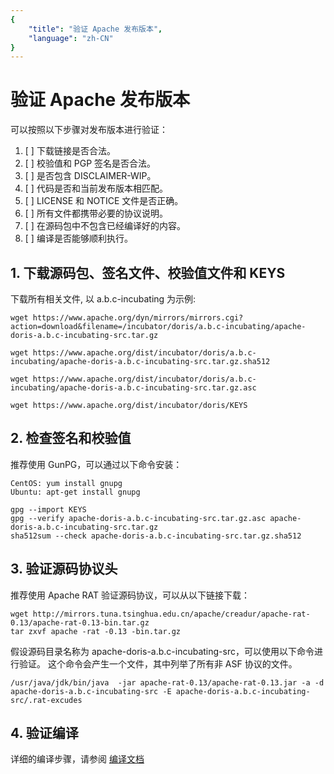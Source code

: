 ```yaml
---
{
    "title": "验证 Apache 发布版本",
    "language": "zh-CN"
}
---
```


<!-- 
Licensed to the Apache Software Foundation (ASF) under one
or more contributor license agreements.  See the NOTICE file
distributed with this work for additional information
regarding copyright ownership.  The ASF licenses this file
to you under the Apache License, Version 2.0 (the
"License"); you may not use this file except in compliance
with the License.  You may obtain a copy of the License at

  http://www.apache.org/licenses/LICENSE-2.0

Unless required by applicable law or agreed to in writing,
software distributed under the License is distributed on an
"AS IS" BASIS, WITHOUT WARRANTIES OR CONDITIONS OF ANY
KIND, either express or implied.  See the License for the
specific language governing permissions and limitations
under the License.
-->

# 验证 Apache 发布版本

可以按照以下步骤对发布版本进行验证：

1. [ ] 下载链接是否合法。
2. [ ] 校验值和 PGP 签名是否合法。
3. [ ] 是否包含 DISCLAIMER-WIP。
4. [ ] 代码是否和当前发布版本相匹配。
5. [ ] LICENSE 和 NOTICE 文件是否正确。
6. [ ] 所有文件都携带必要的协议说明。
7. [ ] 在源码包中不包含已经编译好的内容。
8. [ ] 编译是否能够顺利执行。

## 1. 下载源码包、签名文件、校验值文件和 KEYS

下载所有相关文件, 以 a.b.c-incubating 为示例:

``` shell
wget https://www.apache.org/dyn/mirrors/mirrors.cgi?action=download&filename=/incubator/doris/a.b.c-incubating/apache-doris-a.b.c-incubating-src.tar.gz

wget https://www.apache.org/dist/incubator/doris/a.b.c-incubating/apache-doris-a.b.c-incubating-src.tar.gz.sha512

wget https://www.apache.org/dist/incubator/doris/a.b.c-incubating/apache-doris-a.b.c-incubating-src.tar.gz.asc

wget https://www.apache.org/dist/incubator/doris/KEYS
```

## 2. 检查签名和校验值

推荐使用 GunPG，可以通过以下命令安装：

``` shell
CentOS: yum install gnupg
Ubuntu: apt-get install gnupg
```

``` shell
gpg --import KEYS
gpg --verify apache-doris-a.b.c-incubating-src.tar.gz.asc apache-doris-a.b.c-incubating-src.tar.gz
sha512sum --check apache-doris-a.b.c-incubating-src.tar.gz.sha512
```

## 3. 验证源码协议头

推荐使用 Apache RAT 验证源码协议，可以从以下链接下载：

``` shell
wget http://mirrors.tuna.tsinghua.edu.cn/apache/creadur/apache-rat-0.13/apache-rat-0.13-bin.tar.gz
tar zxvf apache -rat -0.13 -bin.tar.gz
```

假设源码目录名称为 apache-doris-a.b.c-incubating-src，可以使用以下命令进行验证。
这个命令会产生一个文件，其中列举了所有非 ASF 协议的文件。

``` shell
/usr/java/jdk/bin/java  -jar apache-rat-0.13/apache-rat-0.13.jar -a -d apache-doris-a.b.c-incubating-src -E apache-doris-a.b.c-incubating-src/.rat-excudes
```

## 4. 验证编译

详细的编译步骤，请参阅 [编译文档](../installing/compilation.html)
